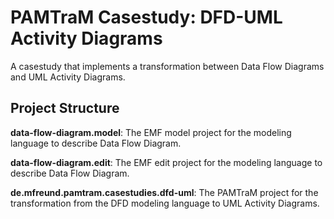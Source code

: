 # PAMTraM Casestudy: DFD-UML Activity Diagrams

A casestudy that implements a transformation between Data Flow Diagrams and UML Activity Diagrams.

## Project Structure

**data-flow-diagram.model**: The EMF model project for the modeling language to describe Data Flow Diagram.

**data-flow-diagram.edit**: The EMF edit project for the modeling language to describe Data Flow Diagram.

**de.mfreund.pamtram.casestudies.dfd-uml**: The PAMTraM project for the transformation from the DFD modeling language to UML Activity Diagrams.